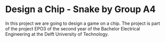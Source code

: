 # Design a Chip - Snake by Group A4

In this project we are going to design a game on a chip. The project is part of the project EPO3 of the second year of the Bachelor Electrical Engineering at the Delft University of Technology. 
